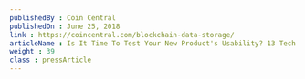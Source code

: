 ```yaml
---
publishedBy : Coin Central
publishedOn : June 25, 2018
link : https://coincentral.com/blockchain-data-storage/
articleName : Is It Time To Test Your New Product's Usability? 13 Tech Experts Weigh In
weight : 39 
class : pressArticle
---
```

